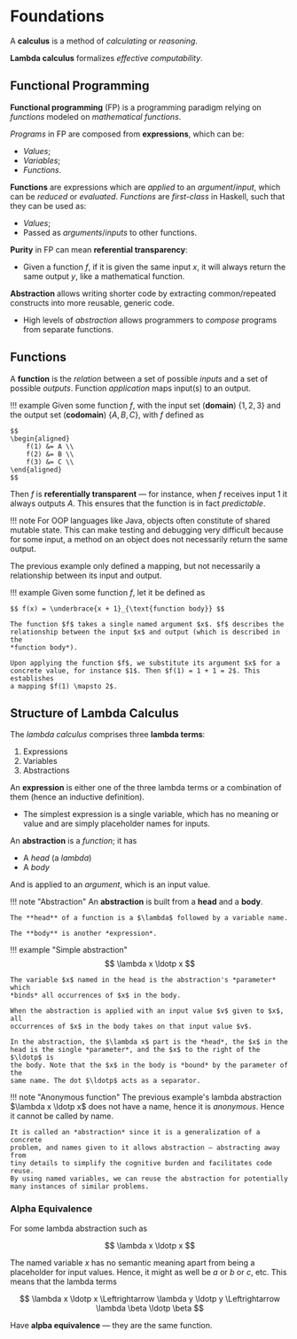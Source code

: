 # Foundations

A **calculus** is a method of *calculating* or *reasoning*.

**Lambda calculus** formalizes *effective computability*.

## Functional Programming

**Functional programming** (FP) is a programming paradigm relying on
*functions* modeled on *mathematical functions*.

*Programs* in FP are composed from **expressions**, which can be:

- *Values*;
- *Variables*;
- *Functions*.

**Functions** are expressions which are *applied* to an *argument*/*input*,
which can be *reduced* or *evaluated*. *Functions* are *first-class* in Haskell,
such that they can be used as:

  - *Values*;
  - Passed as *arguments*/*inputs* to other functions.

**Purity** in FP can mean **referential transparency**:

  - Given a function $f$, if it is given the same input $x$, it will always
  return the same output $y$, like a mathematical function.

**Abstraction** allows writing shorter code by extracting common/repeated
constructs into more reusable, generic code.

  - High levels of *abstraction* allows programmers to *compose* programs from
  separate functions.

## Functions

A **function** is the *relation* between a set of possible *inputs* and a set of
possible *outputs*. Function *application* maps input(s) to an output.

!!! example
    Given some function $f$, with the input set (**domain**) $\{ 1, 2, 3 \}$ and
    the output set (**codomain**) $\{ A, B, C \}$, with $f$ defined as

    $$
    \begin{aligned}
        f(1) &= A \\
        f(2) &= B \\
        f(3) &= C \\
    \end{aligned}
    $$

Then $f$ is **referentially transparent** — for instance, when $f$ receives input
$1$ it always outputs $A$. This ensures that the function is in fact
*predictable*.

!!! note
    For OOP languages like Java, objects often constitute of shared mutable 
    state. This can make testing and debugging very difficult because for some
    input, a method on an object does not necessarily return the same output.

The previous example only defined a mapping, but not necessarily a relationship
between its input and output.

!!! example
    Given some function $f$, let it be defined as

    $$ f(x) = \underbrace{x + 1}_{\text{function body}} $$

    The function $f$ takes a single named argument $x$. $f$ describes the
    relationship between the input $x$ and output (which is described in the 
    *function body*).

    Upon applying the function $f$, we substitute its argument $x$ for a
    concrete value, for instance $1$. Then $f(1) = 1 + 1 = 2$. This establishes
    a mapping $f(1) \mapsto 2$.

## Structure of Lambda Calculus

The *lambda calculus* comprises three **lambda terms**:

1. Expressions
2. Variables
3. Abstractions

An **expression** is either one of the three lambda terms or a combination of
them (hence an inductive definition).

- The simplest expression is a single variable, which has no meaning or value
and are simply placeholder names for inputs.

An **abstraction** is a *function*; it has

- A *head* (a *lambda*)
- A *body*

And is applied to an *argument*, which is an input value.

!!! note "Abstraction"
    An **abstraction** is built from a **head** and a **body**.

    The **head** of a function is a $\lambda$ followed by a variable name.

    The **body** is another *expression*.

!!! example "Simple abstraction"
    $$
        \lambda x \ldotp x
    $$

    The variable $x$ named in the head is the abstraction's *parameter* which 
    *binds* all occurrences of $x$ in the body.

    When the abstraction is applied with an input value $v$ given to $x$, all
    occurrences of $x$ in the body takes on that input value $v$.

    In the abstraction, the $\lambda x$ part is the *head*, the $x$ in the
    head is the single *parameter*, and the $x$ to the right of the $\ldotp$ is
    the body. Note that the $x$ in the body is *bound* by the parameter of the
    same name. The dot $\ldotp$ acts as a separator.

!!! note "Anonymous function"
    The previous example's lambda abstraction $\lambda x \ldotp x$ does not
    have a name, hence it is *anonymous*. Hence it cannot be called by name.

    It is called an *abstraction* since it is a generalization of a concrete
    problem, and names given to it allows abstraction — abstracting away from
    tiny details to simplify the cognitive burden and facilitates code reuse.
    By using named variables, we can reuse the abstraction for potentially
    many instances of similar problems.

### Alpha Equivalence

For some lambda abstraction such as

$$
    \lambda x \ldotp x
$$

The named variable $x$ has no semantic meaning apart from being a placeholder
for input values. Hence, it might as well be $a$ or $b$ or $c$, etc. This means
that the lambda terms

$$
    \lambda x \ldotp x 
        \Leftrightarrow \lambda y \ldotp y
        \Leftrightarrow \lambda \beta \ldotp \beta
$$

Have **alpba equivalence** — they are the same function.
